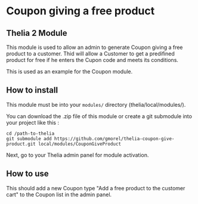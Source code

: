 # Coupon giving a free product 
## Thelia 2 Module

This module is used to allow an admin to generate Coupon giving a free product to a customer.
Thid will allow a Customer to get a predifined product for free if he enters the Cupon code and meets its conditions.

This is used as an example for the Coupon module.

## How to install

This module must be into your ```modules/``` directory (thelia/local/modules/).

You can download the .zip file of this module or create a git submodule into your project like this :

```
cd /path-to-thelia
git submodule add https://github.com/gmorel/thelia-coupon-give-product.git local/modules/CouponGiveProduct
```

Next, go to your Thelia admin panel for module activation.

## How to use

This should add a new Coupon type "Add a free product to the customer cart" to the Coupon list in the admin panel.
